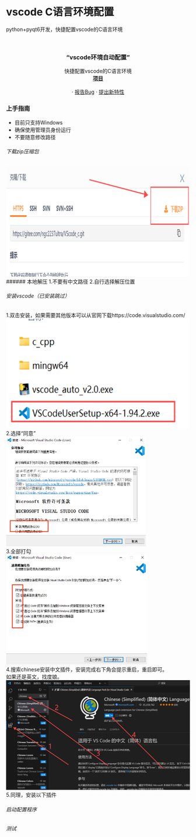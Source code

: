# vscode C语言环境配置

python+pyqt6开发，快捷配置vscode的C语言环境

<br />

<p align="center">
  <h3 align="center">“vscode环境自动配置”</h3>
  <p align="center">
    快捷配置vscode的C语言环境
    <br />
    <a href="https://gitee.com/ngc2237ultra/VScode_c"><strong>项目</strong></a>
    <br />
    <br />
    ·
    <a href="https://gitee.com/ngc2237ultra/VScode_c/issues">报告Bug</a>
    ·
    <a href="https://gitee.com/ngc2237ultra/VScode_c/issues">提出新特性</a>
  </p>

</p>

### 上手指南

- 目前只支持Windows   
- 确保使用管理员身份运行   
- 不要随意修改路径

###### 下载zip压缩包  
<img src="img/1-2.png" height="300" alt="图片说明">   
###### 本地解压
1.不要有中文路径
2.自行选择解压位置

###### 安装vscode（已安装跳过）
1.双击安装，如果需要其他版本可以从官网下载https://code.visualstudio.com/   
<img src="img/2-1.png" height="300" alt="图片说明">   
2.选择“同意”   
<img src="img/2-2.png" height="300" alt="图片说明">   
3.全部打勾   
<img src="img/2-3.png" height="300" alt="图片说明">   
4.搜索chinese安装中文插件，安装完成右下角会提示重启，重启即可。    
如果还是英文，找度娘。   
<img src="img/2-4.png" height="300" alt="图片说明">   
5.同理，安装以下插件

###### 启动配置程序

###### 测试

